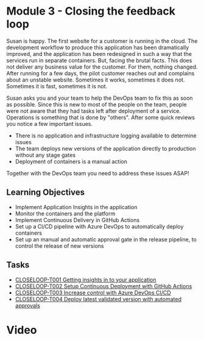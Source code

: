 # Module 3 - Closing the feedback loop

Susan is happy. The first website for a customer is running in the cloud. The development workflow to produce this application has been dramatically improved, and the application has been redesigned in such a way that the services run in separate containers. But, facing the brutal facts. This does not deliver any business value for the customer. For them, nothing changed. After running for a few days, the pilot customer reaches out and complains about an unstable website. Sometimes it works, sometimes it does not. Sometimes it is fast, sometimes it is not. 

Susan asks you and your team to help the DevOps team to fix this as soon as possible. Since this is new to most of the people on the team, people were not aware that they had tasks left after deployment of a service. Operations is something that is done by "others". After some quick reviews you notice a few important issues.

* There is no application and infrastructure logging available to determine issues
* The team deploys new versions of the application directly to production without any stage gates
* Deployment of containers is a manual action

Together with the DevOps team you need to address these issues ASAP!

## Learning Objectives

* Implement Application Insights in the application
* Monitor the containers and the platform
* Implement Continuous Delivery in GitHub Actions
* Set up a CI/CD pipeline with Azure DevOps to automatically deploy containers
* Set up an manual and automatic approval gate in the release pipeline, to control the release of new versions

## Tasks

* [CLOSELOOP-T001 Getting insights in to your application](Tasks/CLOSELOOP-T001.md)
* [CLOSELOOP-T002 Setup Continuous Deployment with GitHub Actions](Tasks/CLOSELOOP-T002.md)
* [CLOSELOOP-T003 Increase control with Azure DevOps CI/CD](Tasks/CLOSELOOP-T003.md)
* [CLOSELOOP-T004 Deploy latest validated version with automated approvals](Tasks/CLOSELOOP-T004.md)

# Video

